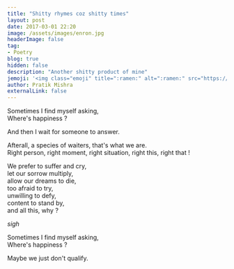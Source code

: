 ```yaml
---
title: "Shitty rhymes coz shitty times"
layout: post
date: 2017-03-01 22:20
image: /assets/images/enron.jpg
headerImage: false
tag: 
- Poetry
blog: true
hidden: false
description: "Another shitty product of mine"
jemoji: '<img class="emoji" title=":ramen:" alt=":ramen:" src="https://assets.github.com/images/icons/emoji/unicode/1f35c.png" height="20" width="20" align="absmiddle">'
author: Pratik Mishra
externalLink: false
---
```


Sometimes I find myself asking,  
Where's happiness ?  

And then I wait for someone to answer.  

Afterall, a species of waiters, that's what we are.  
Right person, right moment, right situation, right this, right that !  

We prefer to suffer and cry,  
let our sorrow multiply,  
allow our dreams to die,  
too afraid to try,  
unwilling to defy,  
content to stand by,  
and all this, why ?  

*sigh*  

Sometimes I find myself asking,  
Where's happiness ?  

Maybe we just don't qualify.
